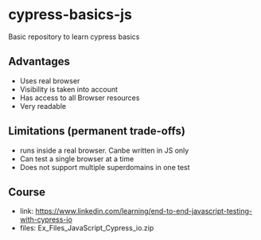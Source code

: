 # cypress-basics-js
Basic repository to learn cypress basics

## Advantages
- Uses real browser
- Visibility is taken into account
- Has access to all Browser resources
- Very readable

## Limitations (permanent trade-offs)
- runs inside a real browser. Canbe written in JS only
- Can test a single browser at a time
- Does not support multiple superdomains in one test
 
 ## Course
 - link: https://www.linkedin.com/learning/end-to-end-javascript-testing-with-cypress-io
 - files: Ex_Files_JavaScript_Cypress_io.zip